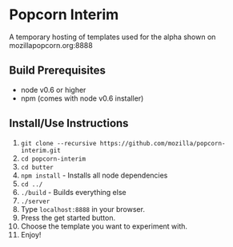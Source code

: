 Popcorn Interim
===============

A temporary hosting of templates used for the alpha shown on mozillapopcorn.org:8888

Build Prerequisites
-------------------

* node v0.6 or higher
* npm (comes with node v0.6 installer)

Install/Use Instructions
------------------------

1. `git clone --recursive https://github.com/mozilla/popcorn-interim.git`
2. `cd popcorn-interim`
3. `cd butter`
4. `npm install` - Installs all node dependencies
5. `cd ../`
6. `./build` - Builds everything else
7. `./server`
8. Type `localhost:8888` in your browser.
9. Press the get started button.
10. Choose the template you want to experiment with.
11. Enjoy!
